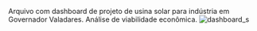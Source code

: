 Arquivo com dashboard de projeto de usina solar para indústria em Governador Valadares.  Análise de viabilidade econômica.
![dashboard_s](https://user-images.githubusercontent.com/93783315/143618415-e37706e1-9dc1-4dbe-b992-232b594a9b0a.png)
